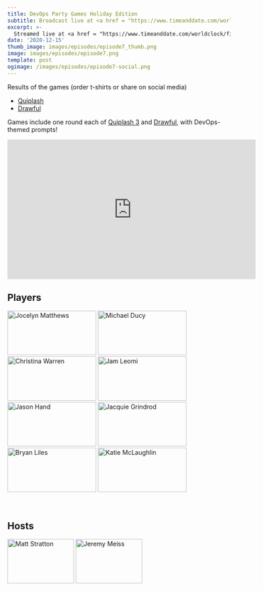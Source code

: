```yaml
---
title: DevOps Party Games Holiday Edition
subtitle: Broadcast live at <a href = "https://www.timeanddate.com/worldclock/fixedtime.html?msg=DevOps+Party+Games+Episode-7&iso=20201215T20&p1=64&ah=1" target = "_blank">Tuesday, December 15, 8 PM CT</a> 
excerpt: >-
  Streamed live at <a href = "https://www.timeanddate.com/worldclock/fixedtime.html?msg=DevOps+Party+Games+Episode-7&iso=20201215T20&p1=64&ah=1" target = "_blank">8 PM CT</a><br> on Tuesday, December 15
date: '2020-12-15'
thumb_image: images/episodes/episode7_thumb.png
image: images/episodes/episode7.png
template: post
ogimage: /images/episodes/episode7-social.png
---
```


Results of the games (order t-shirts or share on social media)

- [Quiplash](https://games.jackbox.tv/artifact/quiplash3Game/567393a7b15547eae368055d9ee3ccc7/)
- [Drawful](http://games.jackbox.tv/artifact/DrawfulGame/2a0bbf830f34e83403a16ee0bb010a76/)

Games include one round each of [Quiplash 3](https://www.jackboxgames.com/quiplash-three/) and [Drawful](https://www.jackboxgames.com/drawful-two/), with DevOps-themed prompts!

<iframe width="560" height="315" src="https://www.youtube.com/embed/Zr7K8DuwlFU" frameborder="0" allow="accelerometer; autoplay; clipboard-write; encrypted-media; gyroscope; picture-in-picture" allowfullscreen></iframe>

## Players

<a href = "https://twitter.com/bffjossy" class = "player-episode-page" target = "_blank"><img src = "/images/players/jocelyn-matthews.png" alt="Jocelyn Matthews" width="200" height="100" class = "player-episode-page"></a>
<a href = "https://twitter.com/mfdii" class = "player-episode-page" target = "_blank"><img src = "/images/players/michael-ducy.png" alt="Michael Ducy" width="200" height="100" class = "player-episode-page"></a>
<a href = "https://twitter.com/film_girl" class = "player-episode-page" target = "_blank"><img src = "/images/players/christina-warren.png" alt="Christina Warren" width="200" height="100" class = "player-episode-page"></a>
<a href = "https://twitter.com/jamfish728" class = "player-episode-page" target = "_blank"><img src = "/images/players/jam-leomi.png" alt="Jam Leomi" width="200" height="100" class = "player-episode-page"></a>
<a href = "https://twitter.com/jasonhand" class = "player-episode-page" target = "_blank"><img src = "/images/players/jason-hand.png" alt="Jason Hand" width="200" height="100" class = "player-episode-page"></a>
<a href = "https://twitter.com/devopsjacquie" class = "player-episode-page" target = "_blank"><img src = "/images/players/jacquie-grindrod.png" alt="Jacquie Grindrod" width="200" height="100" class = "player-episode-page"></a>
<a href = "https://twitter.com/bryanl" class = "player-episode-page" target = "_blank"><img src = "/images/players/bryan-liles.png" alt="Bryan Liles" width="200" height="100" class = "player-episode-page"></a>
<a href = "https://twitter.com/glasnt" class = "player-episode-page" target = "_blank"><img src = "/images/players/katie-mclaughlin.png" alt="Katie McLaughlin" width="200" height="100" class = "player-episode-page"></a>

<br clear = "all">

## Hosts
<a href = "https://twitter.com/mattstratton" class = "player-episode-page"><img src = "/images/hosts/matty.png" alt="Matt Stratton" width="150" height="100" class = "player-episode-page"></a>
<a href = "https://twitter.com/IAmJerdog" class = "player-episode-page"><img src = "/images/hosts/jeremy.png" alt="Jeremy Meiss" width="150" height="100" class = "player-episode-page"></a>

